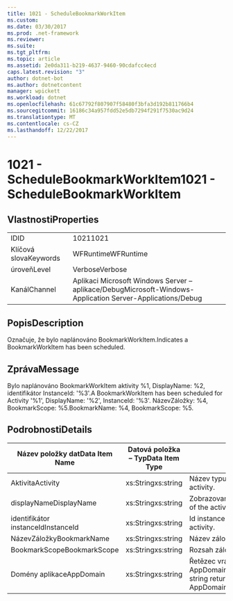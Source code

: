 ```yaml
---
title: 1021 - ScheduleBookmarkWorkItem
ms.custom: 
ms.date: 03/30/2017
ms.prod: .net-framework
ms.reviewer: 
ms.suite: 
ms.tgt_pltfrm: 
ms.topic: article
ms.assetid: 2e0da311-b219-4637-9460-90cdafcc4ecd
caps.latest.revision: "3"
author: dotnet-bot
ms.author: dotnetcontent
manager: wpickett
ms.workload: dotnet
ms.openlocfilehash: 61c67792f807907f58480f3bfa3d192b811766b4
ms.sourcegitcommit: 16186c34a957fdd52e5db7294f291f7530ac9d24
ms.translationtype: MT
ms.contentlocale: cs-CZ
ms.lasthandoff: 12/22/2017
---
```

# <a name="1021---schedulebookmarkworkitem"></a><span data-ttu-id="0b74f-102">1021 - ScheduleBookmarkWorkItem</span><span class="sxs-lookup"><span data-stu-id="0b74f-102">1021 - ScheduleBookmarkWorkItem</span></span>
## <a name="properties"></a><span data-ttu-id="0b74f-103">Vlastnosti</span><span class="sxs-lookup"><span data-stu-id="0b74f-103">Properties</span></span>  
  
|||  
|-|-|  
|<span data-ttu-id="0b74f-104">ID</span><span class="sxs-lookup"><span data-stu-id="0b74f-104">ID</span></span>|<span data-ttu-id="0b74f-105">1021</span><span class="sxs-lookup"><span data-stu-id="0b74f-105">1021</span></span>|  
|<span data-ttu-id="0b74f-106">Klíčová slova</span><span class="sxs-lookup"><span data-stu-id="0b74f-106">Keywords</span></span>|<span data-ttu-id="0b74f-107">WFRuntime</span><span class="sxs-lookup"><span data-stu-id="0b74f-107">WFRuntime</span></span>|  
|<span data-ttu-id="0b74f-108">úroveň</span><span class="sxs-lookup"><span data-stu-id="0b74f-108">Level</span></span>|<span data-ttu-id="0b74f-109">Verbose</span><span class="sxs-lookup"><span data-stu-id="0b74f-109">Verbose</span></span>|  
|<span data-ttu-id="0b74f-110">Kanál</span><span class="sxs-lookup"><span data-stu-id="0b74f-110">Channel</span></span>|<span data-ttu-id="0b74f-111">Aplikaci Microsoft Windows Server – aplikace/Debug</span><span class="sxs-lookup"><span data-stu-id="0b74f-111">Microsoft-Windows-Application Server-Applications/Debug</span></span>|  
  
## <a name="description"></a><span data-ttu-id="0b74f-112">Popis</span><span class="sxs-lookup"><span data-stu-id="0b74f-112">Description</span></span>  
 <span data-ttu-id="0b74f-113">Označuje, že bylo naplánováno BookmarkWorkItem.</span><span class="sxs-lookup"><span data-stu-id="0b74f-113">Indicates a BookmarkWorkItem has been scheduled.</span></span>  
  
## <a name="message"></a><span data-ttu-id="0b74f-114">Zpráva</span><span class="sxs-lookup"><span data-stu-id="0b74f-114">Message</span></span>  
 <span data-ttu-id="0b74f-115">Bylo naplánováno BookmarkWorkItem aktivity %1, DisplayName: %2, identifikátor InstanceId: '%3'.</span><span class="sxs-lookup"><span data-stu-id="0b74f-115">A BookmarkWorkItem has been scheduled for Activity '%1', DisplayName: '%2', InstanceId: '%3'.</span></span>  <span data-ttu-id="0b74f-116">NázevZáložky: %4, BookmarkScope: %5.</span><span class="sxs-lookup"><span data-stu-id="0b74f-116">BookmarkName: %4, BookmarkScope: %5.</span></span>  
  
## <a name="details"></a><span data-ttu-id="0b74f-117">Podrobnosti</span><span class="sxs-lookup"><span data-stu-id="0b74f-117">Details</span></span>  
  
|<span data-ttu-id="0b74f-118">Název položky dat</span><span class="sxs-lookup"><span data-stu-id="0b74f-118">Data Item Name</span></span>|<span data-ttu-id="0b74f-119">Datová položka – Typ</span><span class="sxs-lookup"><span data-stu-id="0b74f-119">Data Item Type</span></span>|<span data-ttu-id="0b74f-120">Popis</span><span class="sxs-lookup"><span data-stu-id="0b74f-120">Description</span></span>|  
|--------------------|--------------------|-----------------|  
|<span data-ttu-id="0b74f-121">Aktivita</span><span class="sxs-lookup"><span data-stu-id="0b74f-121">Activity</span></span>|<span data-ttu-id="0b74f-122">xs:String</span><span class="sxs-lookup"><span data-stu-id="0b74f-122">xs:string</span></span>|<span data-ttu-id="0b74f-123">Název typu aktivity.</span><span class="sxs-lookup"><span data-stu-id="0b74f-123">The type name of the activity.</span></span>|  
|<span data-ttu-id="0b74f-124">displayName</span><span class="sxs-lookup"><span data-stu-id="0b74f-124">DisplayName</span></span>|<span data-ttu-id="0b74f-125">xs:String</span><span class="sxs-lookup"><span data-stu-id="0b74f-125">xs:string</span></span>|<span data-ttu-id="0b74f-126">Zobrazovaný název aktivity.</span><span class="sxs-lookup"><span data-stu-id="0b74f-126">The display name of the activity.</span></span>|  
|<span data-ttu-id="0b74f-127">identifikátor instanceId</span><span class="sxs-lookup"><span data-stu-id="0b74f-127">InstanceId</span></span>|<span data-ttu-id="0b74f-128">xs:String</span><span class="sxs-lookup"><span data-stu-id="0b74f-128">xs:string</span></span>|<span data-ttu-id="0b74f-129">Id instance aktivity.</span><span class="sxs-lookup"><span data-stu-id="0b74f-129">The instance id of the activity.</span></span>|  
|<span data-ttu-id="0b74f-130">NázevZáložky</span><span class="sxs-lookup"><span data-stu-id="0b74f-130">BookmarkName</span></span>|<span data-ttu-id="0b74f-131">xs:String</span><span class="sxs-lookup"><span data-stu-id="0b74f-131">xs:string</span></span>|<span data-ttu-id="0b74f-132">Název záložky</span><span class="sxs-lookup"><span data-stu-id="0b74f-132">The name of the bookmark.</span></span>|  
|<span data-ttu-id="0b74f-133">BookmarkScope</span><span class="sxs-lookup"><span data-stu-id="0b74f-133">BookmarkScope</span></span>|<span data-ttu-id="0b74f-134">xs:String</span><span class="sxs-lookup"><span data-stu-id="0b74f-134">xs:string</span></span>|<span data-ttu-id="0b74f-135">Rozsah záložky.</span><span class="sxs-lookup"><span data-stu-id="0b74f-135">The scope of the bookmark.</span></span>|  
|<span data-ttu-id="0b74f-136">Domény aplikace</span><span class="sxs-lookup"><span data-stu-id="0b74f-136">AppDomain</span></span>|<span data-ttu-id="0b74f-137">xs:String</span><span class="sxs-lookup"><span data-stu-id="0b74f-137">xs:string</span></span>|<span data-ttu-id="0b74f-138">Řetězec vrácený AppDomain.CurrentDomain.FriendlyName.</span><span class="sxs-lookup"><span data-stu-id="0b74f-138">The string returned by AppDomain.CurrentDomain.FriendlyName.</span></span>|
